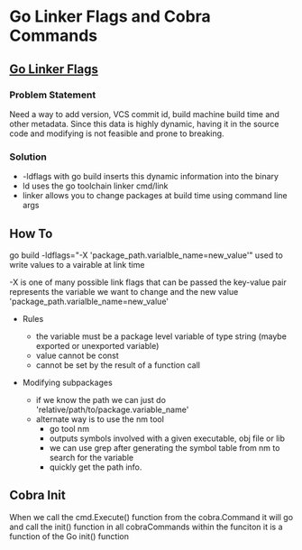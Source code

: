 # Go Linker Flags and Cobra Commands

## [Go Linker Flags](https://www.digitalocean.com/community/tutorials/using-ldflags-to-set-version-information-for-go-applications)

### Problem Statement
Need a way to add version, VCS commit id, build machine build time and other metadata.
Since this data is highly dynamic, having it in the source code and modifying is not
feasible and prone to breaking.

### Solution
- -ldflags with go build inserts this dynamic information into the binary
- ld uses the go toolchain linker cmd/link
- linker allows you to change packages at build time using command line args

## How To
go build -ldflags="-X 'package_path.varialble_name=new_value'"
used to write values to a vairable at link time

-X is one of many possible link flags that can be passed
the key-value pair represents the variable we want to change and the new value
    'package_path.varialble_name=new_value'

- Rules
    - the variable must be a package level variable of type string
      (maybe exported or unexported variable)
    - value cannot be const
    - cannot be set by the result of a function call

- Modifying subpackages
    - if we know the path we can just do 'relative/path/to/package.variable_name'
    - alternate way is to use the nm tool
        - go tool nm
        - outputs symbols involved with a given executable, obj file or lib
        - we can use grep after generating the symbol table from  nm to search
          for the variable
        - quickly get the path info.

## Cobra Init
When we call the cmd.Execute() function from the cobra.Command
it will go and call the init() function in all cobraCommands
within the funciton
it is a function of the Go init() function
